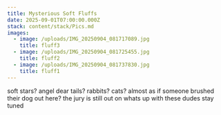 ```yaml
---
title: Mysterious Soft Fluffs
date: 2025-09-01T07:00:00.000Z
stack: content/stack/Pics.md
images:
  - image: /uploads/IMG_20250904_081717089.jpg
    title: fluff3
  - image: /uploads/IMG_20250904_081725455.jpg
    title: fluff2
  - image: /uploads/IMG_20250904_081737830.jpg
    title: fluff1
---
```


soft stars? angel dear tails? rabbits? cats? almost as if someone brushed their dog out here? the jury is still out on whats up with these dudes stay tuned
